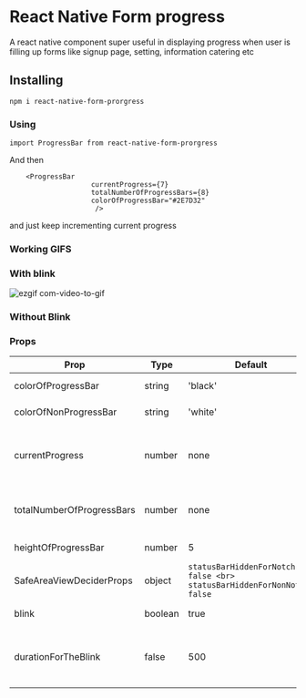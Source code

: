 # React Native Form progress 

A react native component super useful in displaying progress when user is filling up forms like signup page, setting, information catering etc


## Installing 

```npm i react-native-form-prorgress```

### Using 

```import ProgressBar from react-native-form-prorgress```

And then 

```
	<ProgressBar 
					currentProgress={7} 
					totalNumberOfProgressBars={8}
					colorOfProgressBar="#2E7D32"
					 />
```

and just keep incrementing current progress 

### Working GIFS 

### With blink 

![ezgif com-video-to-gif](https://user-images.githubusercontent.com/32276134/64683540-1180fd00-d4a1-11e9-9711-c87b2905b8d4.gif)

### Without Blink 



###  Props 

| **Prop** | **Type** | **Default** | **Required** | **description** |
|----------|----------|-------------|--------------|--------------|
| colorOfProgressBar | string | 'black' | No | What Color do you want your progress bar to have 
| colorOfNonProgressBar | string | 'white' | No | the space progress bar is yet to take |
| currentProgress | number | none | Yes | the current progress of your progress bar, **increment this value** on sucessful completion of event |
| totalNumberOfProgressBars | number | none | Yes | Typical this determines how many boxes should progress bar have in all together | 
| heightOfProgressBar | number | 5 | No | what should be the height of your progress bar |
| SafeAreaViewDeciderProps | object | ```statusBarHiddenForNotch: false <br> statusBarHiddenForNonNotch: false``` | No | Takes [SafeAreaViewDeciderProps](https://www.npmjs.com/package/react-native-smart-statusbar) Props as an object |
| 	blink | boolean | true | No | Do you wan the progress bar to blink or not | 
|   durationForTheBlink | false | 500 | how fast you want the blink to happen



